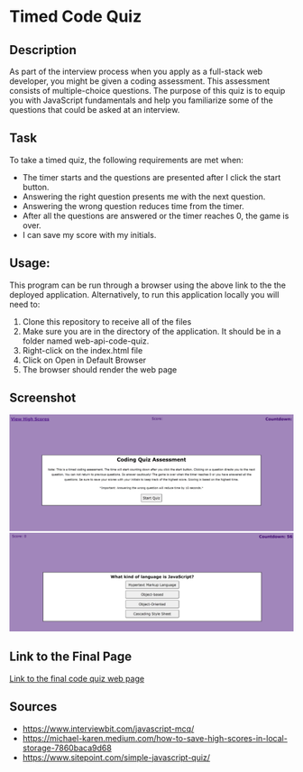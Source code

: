 # Timed Code Quiz

## Description
As part of the interview process when you apply as a full-stack web developer, you might be given a coding assessment. This assessment consists of multiple-choice questions. The purpose of this quiz is to equip you with JavaScript fundamentals and help you familiarize some of the questions that could be asked at an interview.

## Task
To take a timed quiz, the following requirements are met when:
- The timer starts and the questions are presented after I click the start button.
- Answering the right question presents me with the next question.
- Answering the wrong question reduces time from the timer. 
- After all the questions are answered or the timer reaches 0, the game is over.
- I can save my score with my initials.

## Usage:

This program can be run through a browser using the above link to the the deployed application. Alternatively, to run this application locally you will need to:

1. Clone this repository to receive all of the files
2. Make sure you are in the directory of the application. It should be in a folder named web-api-code-quiz.
3. Right-click on the index.html file
4. Click on Open in Default Browser
5. The browser should render the web page

## Screenshot
![Code quiz screenshot](./assets/images/code-quiz.jpg)
![Code quiz screenshot](./assets/images/quiz.jpg)

## Link to the Final Page
[Link to the final code quiz web page](https://inna-arabejo.github.io/web-api-code-quiz/)

## Sources
- https://www.interviewbit.com/javascript-mcq/
- https://michael-karen.medium.com/how-to-save-high-scores-in-local-storage-7860baca9d68
- https://www.sitepoint.com/simple-javascript-quiz/
